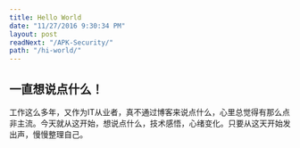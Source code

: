 ```yaml
---
title: Hello World
date: "11/27/2016 9:30:34 PM"
layout: post
readNext: "/APK-Security/"
path: "/hi-world/"
---
```


## 一直想说点什么！ ##
工作这么多年，又作为IT从业者，真不通过博客来说点什么，心里总觉得有那么点非主流。今天就从这开始，想说点什么，技术感悟，心绪变化。只要从这天开始发出声，慢慢整理自己。